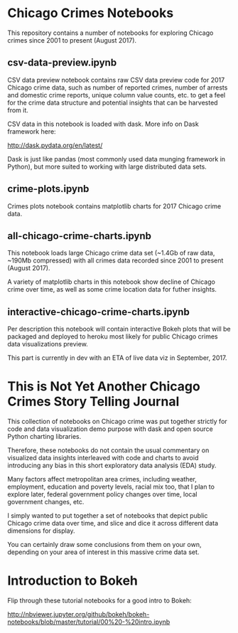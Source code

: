 # Chicago Crimes Notebooks

This repository contains a number of notebooks for exploring Chicago crimes since 2001 to present (August 2017).

## csv-data-preview.ipynb

CSV data preview notebook contains raw CSV data preview code for 2017 Chicago crime data,
such as number of reported crimes, number of arrests and domestic crime reports,
unique column value counts, etc. to get a feel for the crime data structure 
and potential insights that can be harvested from it.

CSV data in this notebook is loaded with dask. More info on Dask framework here:

http://dask.pydata.org/en/latest/

Dask is just like pandas (most commonly used data munging framework in Python), 
but more suited to working with large distributed data sets.

## crime-plots.ipynb

Crimes plots notebook contains matplotlib charts for 2017 Chicago crime data.

## all-chicago-crime-charts.ipynb

This notebook loads large Chicago crime data set (~1.4Gb of raw data, ~190Mb compressed) 
with all crimes data recorded since 2001 to present (August 2017).

A variety of matplotlib charts in this notebook show decline of Chicago crime over time,
as well as some crime location data for futher insights.

## interactive-chicago-crime-charts.ipynb

Per description this notebook will contain interactive Bokeh plots 
that will be packaged and deployed to heroku most likely 
for public Chicago crimes data visualizations preview.

This part is currently in dev with an ETA of live data viz in September, 2017.

# This is Not Yet Another Chicago Crimes Story Telling Journal

This collection of notebooks on Chicago crime was put together strictly
for code and data visualization demo purpose with dask 
and open source Python charting libraries.

Therefore, these notebooks do not contain the usual commentary on visualized
data insights interleaved with code and charts to avoid introducing any bias 
in this short exploratory data analysis (EDA) study. 

Many factors affect metropolitan area crimes, including weather, 
employment, education and poverty levels, racial mix too, that I plan to explore later,
federal government policy changes over time, local government changes, etc.

I simply wanted to put together a set of notebooks that depict 
public Chicago crime data over time, and slice and dice it across 
different data dimensions for display.

You can certainly draw some conclusions from them on your own, 
depending on your area of interest in this massive crime data set.

# Introduction to Bokeh

Flip through these tutorial notebooks for a good intro to Bokeh:

http://nbviewer.jupyter.org/github/bokeh/bokeh-notebooks/blob/master/tutorial/00%20-%20intro.ipynb

